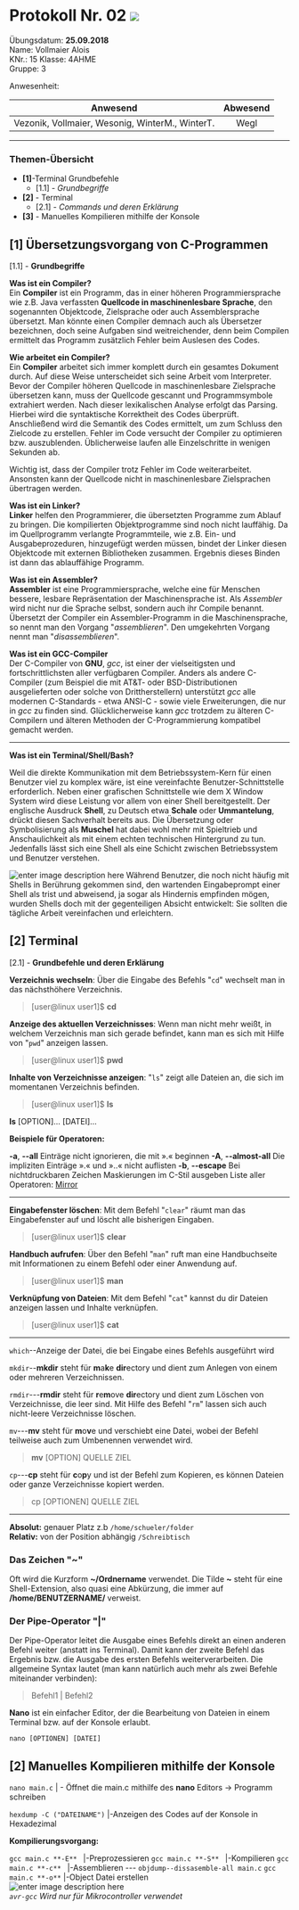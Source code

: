 
# Protokoll Nr. 02  ![](https://upload.wikimedia.org/wikipedia/commons/thumb/3/30/HTL_Kaindorf_Logo.svg/300px-HTL_Kaindorf_Logo.svg.png) 
Übungsdatum: **25.09.2018**  
Name: Vollmaier Alois  
KNr.: 15 Klasse: 4AHME  
Gruppe: 3  

Anwesenheit:  

| Anwesend | Abwesend|
| ------------- |:-------------:|
| Vezonik, Vollmaier, Wesonig, WinterM., WinterT.    | Wegl |

___
### Themen-Übersicht
 - **[1]**-Terminal Grundbefehle
	 - [1.1] - *Grundbegriffe* 
 - **[2]** - Terminal
	 - [2.1] - *Commands und deren Erklärung* 
 - **[3]** - Manuelles Kompilieren mithilfe der Konsole
	  

## [1] Übersetzungsvorgang von C-Programmen
[1.1] - **Grundbegriffe** 

**Was ist ein Compiler?**  
Ein **Compiler** ist ein Programm, das in einer höheren Programmiersprache wie z.B. Java verfassten **Quellcode in maschinenlesbare Sprache**, den sogenannten Objektcode, Zielsprache oder auch Assemblersprache übersetzt. Man könnte einen Compiler demnach auch als Übersetzer bezeichnen, doch seine Aufgaben sind weitreichender, denn beim Compilen ermittelt das Programm zusätzlich Fehler beim Auslesen des Codes.

**Wie arbeitet ein Compiler?**  
Ein **Compiler** arbeitet sich immer komplett durch ein gesamtes Dokument durch. Auf diese Weise unterscheidet sich seine Arbeit vom  Interpreter. Bevor der Compiler höheren Quellcode in maschinenlesbare Zielsprache übersetzen kann, muss der Quellcode gescannt und Programmsymbole extrahiert werden. Nach dieser lexikalischen Analyse erfolgt das Parsing. Hierbei wird die syntaktische Korrektheit des Codes überprüft. Anschließend wird die Semantik des Codes ermittelt, um zum Schluss den Zielcode zu erstellen. Fehler im Code versucht der Compiler zu optimieren bzw. auszublenden. Üblicherweise laufen alle Einzelschritte in wenigen Sekunden ab.

Wichtig ist, dass der Compiler trotz Fehler im Code weiterarbeitet. Ansonsten kann der Quellcode nicht in maschinenlesbare Zielsprachen übertragen werden.

**Was ist ein Linker?**  
**Linker** helfen den Programmierer, die übersetzten Programme zum Ablauf zu bringen. Die kompilierten Objektprogramme sind noch nicht lauffähig. Da im Quellprogramm verlangte Programmteile, wie z.B. Ein- und Ausgabeprozeduren, hinzugefügt werden müssen, bindet der Linker diesen Objektcode mit externen Bibliotheken zusammen. Ergebnis dieses Binden ist dann das ablauffähige Programm.

**Was ist ein Assembler?**  
**Assembler** ist eine Programmiersprache, welche eine für Menschen bessere, lesbare Repräsentation der Maschinensprache ist. Als _Assembler_ wird nicht nur die Sprache selbst, sondern auch ihr Compile benannt. Übersetzt der Compiler ein Assembler-Programm in die Maschinensprache, so nennt man den Vorgang "_assemblieren_". Den umgekehrten Vorgang nennt man "_disassemblieren_".

**Was ist ein GCC-Compiler**  
Der C-Compiler von **GNU**, _gcc_, ist einer der vielseitigsten und fortschrittlichsten aller verfügbaren Compiler. Anders als andere C-Compiler (zum Beispiel die mit AT&T- oder BSD-Distributionen ausgelieferten oder solche von Drittherstellern) unterstützt _gcc_ alle modernen C-Standards - etwa ANSI-C - sowie viele Erweiterungen, die nur in _gcc_ zu finden sind. Glücklicherweise kann _gcc_ trotzdem zu älteren C-Compilern und älteren Methoden der C-Programmierung kompatibel gemacht werden.
___

**Was ist ein Terminal/Shell/Bash?**

Weil die direkte Kommunikation mit dem Betriebssystem-Kern für einen Benutzer viel zu komplex wäre, ist eine vereinfachte Benutzer-Schnittstelle erforderlich. Neben einer grafischen Schnittstelle wie dem X Window System wird diese Leistung vor allem von einer Shell bereitgestellt. Der englische Ausdruck **Shell**, zu Deutsch etwa **Schale** oder **Ummantelung**, drückt diesen Sachverhalt bereits aus. Die Übersetzung oder Symbolisierung als **Muschel** hat dabei wohl mehr mit Spieltrieb und Anschaulichkeit als mit einem echten technischen Hintergrund zu tun. Jedenfalls lässt sich eine Shell als eine Schicht zwischen Betriebssystem und Benutzer verstehen.

![enter image description here](https://image.ibb.co/h7S79K/unspecified.png)
Während Benutzer, die noch nicht häufig mit Shells in Berührung gekommen sind, den wartenden Eingabeprompt einer Shell als trist und abweisend, ja sogar als Hindernis empfinden mögen, wurden Shells doch mit der gegenteiligen Absicht entwickelt: Sie sollten die tägliche Arbeit vereinfachen und erleichtern.

## [2] Terminal
[2.1] - **Grundbefehle und deren Erklärung** 

**Verzeichnis wechseln**: Über die Eingabe des Befehls "`cd`" wechselt man in das nächsthöhere Verzeichnis.

> [user@linux user1]$  **cd**

**Anzeige des aktuellen Verzeichnisses**: Wenn man nicht mehr weißt, in welchem Verzeichnis man sich gerade befindet, kann man es sich mit Hilfe von "`pwd`" anzeigen lassen.

> [user@linux user1]$  **pwd**

**Inhalte von Verzeichnisse anzeigen**: "`ls`" zeigt alle Dateien an, die sich im momentanen Verzeichnis befinden.

> [user@linux user1]$  **ls**

**ls** [OPTION]… [DATEI]…

**Beispiele für Operatoren:**  

**-a**, **--all**
              Einträge nicht ignorieren, die mit ».« beginnen
              **-A**, **--almost-all**
              Die impliziten Einträge ».« und »..« nicht auflisten
              **-b**, **--escape**
              Bei nichtdruckbaren Zeichen Maskierungen im C-Stil ausgeben
Liste aller Operatoren: [Mirror
](http://manpages.ubuntu.com/manpages/bionic/de/man1/ls.1.html)
___
**Eingabefenster löschen**: Mit dem Befehl "`clear`" räumt man das Eingabefenster auf und löscht alle bisherigen Eingaben.

> [user@linux user1]$  **clear**            


**Handbuch aufrufen**: Über den Befehl "`man`" ruft man eine Handbuchseite mit Informationen zu einem Befehl oder einer Anwendung auf.
> [user@linux user1]$  **man**            
  
  **Verknüpfung von Dateien**: Mit dem Befehl "`cat`" kannst du dir Dateien anzeigen lassen und Inhalte verknüpfen.
> [user@linux user1]$  **cat**    
  ___

  `which`--Anzeige der Datei, die bei Eingabe eines Befehls ausgeführt wird

`mkdir`--**mkdir** steht für **m**a**k**e **dir**ectory und dient zum Anlegen von einem oder mehreren Verzeichnissen.

`rmdir`---**rmdir** steht für **r**e**m**ove **dir**ectory und dient zum Löschen von Verzeichnisse, die leer sind. Mit Hilfe des Befehl "`rm`" lassen sich auch nicht-leere Verzeichnisse löschen.

`mv`---**mv** steht für **m**o**v**e und verschiebt eine Datei, wobei der Befehl teilweise auch zum Umbenennen verwendet wird.

> **mv** [OPTION] QUELLE ZIEL

`cp`---**cp** steht für **c**o**p**y und ist der Befehl zum Kopieren, es können Dateien oder ganze Verzeichnisse kopiert werden.

> cp [OPTIONEN] QUELLE ZIEL
___
**Absolut:** genauer Platz z.b `/home/schueler/folder`  
**Relativ:**  von der Position abhängig `/Schreibtisch`

### Das Zeichen  **"~"**

Oft wird die Kurzform  **~/Ordnername**  verwendet. Die Tilde  **~**  steht für eine Shell-Extension, also quasi eine Abkürzung, die immer auf  **/home/BENUTZERNAME/**  verweist.

### Der Pipe-Operator **"|"**

Der Pipe-Operator leitet die Ausgabe eines Befehls direkt an einen anderen Befehl weiter (anstatt ins Terminal). Damit kann der zweite Befehl das Ergebnis bzw. die Ausgabe des ersten Befehls weiterverarbeiten. Die allgemeine Syntax lautet (man kann natürlich auch mehr als zwei Befehle miteinander verbinden):

> Befehl1 | Befehl2
> 
**Nano** ist ein einfacher Editor, der die Bearbeitung von Dateien in einem Terminal bzw. auf der Konsole erlaubt.

    nano [OPTIONEN] [DATEI]

## [2] Manuelles Kompilieren mithilfe der Konsole

`nano main.c` | - Öffnet die main.c mithilfe des **nano** Editors -> Programm schreiben

`hexdump -C ("DATEINAME")` |-Anzeigen des Codes auf der Konsole in Hexadezimal 

**Kompilierungsvorgang:**

`gcc main.c **-E** ` |-Preprozessieren
`gcc main.c **-S** ` |-Kompilieren
`gcc main.c **-c** ` |-Assemblieren     --- `objdump--dissasemble-all main.c`
`gcc main.c **-o**`  |-Object Datei erstellen  
![enter image description here](https://image.ibb.co/hjjOGz/8YD.png)  
  *`avr-gcc` Wird nur für Mikrocontroller verwendet*

